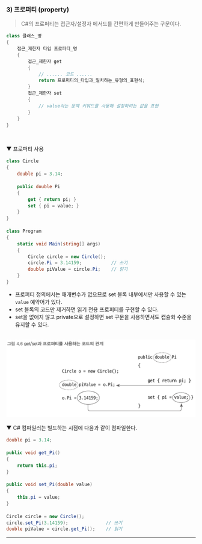 ### 3) 프로퍼티 (property)
> C#의 프로퍼티는 접근자/설정자 메서드를 간편하게 만들어주는 구문이다.

```csharp
class 클래스_명
{
    접근_제한자 타입 프로퍼티_명
    {
        접근_제한자 get
        {
            // ...... 코드 ......
            return 프로퍼티의_타입과_일치하는_유형의_표현식;
        }
        접근_제한자 set
        {
            // value라는 문맥 키워드를 사용해 설정하려는 값을 표현
        }
    }
}
```
<br>

▼ 프로퍼티 사용
```csharp
class Circle
{
    double pi = 3.14;

    public double Pi
    {
        get { return pi; }
        set { pi = value; }
    }
}

class Program
{
    static void Main(string[] args)
    {
        Circle circle = new Circle();
        circle.Pi = 3.14159;           // 쓰기
        double piValue = circle.Pi;    // 읽기
    }
}
```
- 프로퍼티 정의에서는 매개변수가 없으므로 set 블록 내부에서만 사용할 수 있는 `value` 예약어가 있다.
- set 블록의 코드만 제거하면 읽기 전용 프로퍼티를 구현할 수 있다.
- set을 없애지 않고 private으로 설정하면 set 구문을 사용하면서도 캡슐화 수준을 유지할 수 있다.
<br>

<img src="../Images/4_06.png" width="600"/>
<br>

▼ C# 컴파일러는 빌드하는 시점에 다음과 같이 컴파일한다.
```csharp
double pi = 3.14;

public void get_Pi()
{
    return this.pi;
}

public void set_Pi(double value)
{
    this.pi = value;
}

Circle circle = new Circle();
circle.set_Pi(3.14159);              // 쓰기
double piValue = circle.get_Pi();    // 읽기
```

****
<br>
